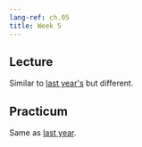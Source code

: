 ```yaml
---
lang-ref: ch.05
title: Week 5
---
```



## Lecture

Similar to [last year's](https://atcold.github.io/NYU-DLSP20/en/week07/07-1/) but different.

## Practicum

Same as [last year](https://atcold.github.io/NYU-DLSP20/en/week15/15-1/).
